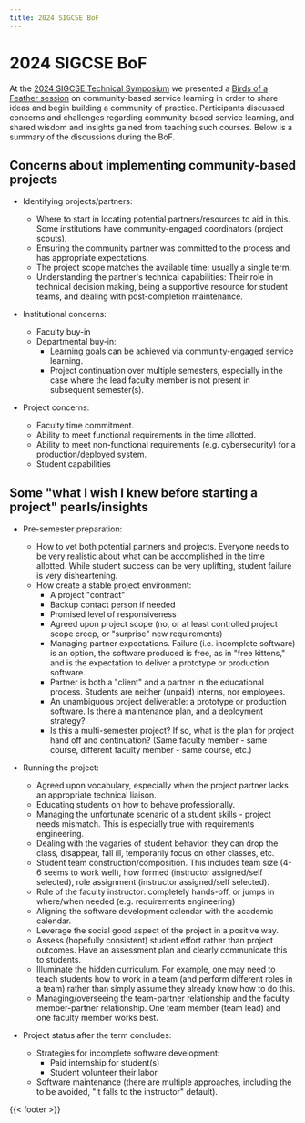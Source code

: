 ```yaml
---
title: 2024 SIGCSE BoF
---
```


# 2024 SIGCSE BoF

At the [2024 SIGCSE Technical Symposium](https://sigcse2024.sigcse.org/) we
presented a [Birds of a Feather
session](https://doi.org/10.1145/3626253.3635374) on community-based service
learning in order to share ideas and begin building a community of
practice. Participants discussed concerns and challenges regarding
community-based service learning, and shared wisdom and insights gained from
teaching such courses. Below is a summary of the discussions during the BoF.

## Concerns about implementing community-based projects

- Identifying projects/partners:
	- Where to start in locating potential partners/resources to aid in this. Some institutions have community-engaged coordinators (project scouts).
	- Ensuring the community partner was committed to the process and has appropriate expectations.
	- The project scope matches the available time; usually a single term.
	- Understanding the partner's technical capabilities: 
		Their role in technical decision making,
		being a supportive resource for student teams, and 
		dealing with post-completion maintenance.

- Institutional concerns:
	- Faculty buy-in
	- Departmental buy-in:
		- Learning goals can be achieved via community-engaged service learning.
		- Project continuation over multiple semesters, especially in the case where the lead faculty member is not present in subsequent semester(s).

- Project concerns:
	- Faculty time commitment.
	- Ability to meet functional requirements in the time allotted.
	- Ability to meet non-functional requirements (e.g. cybersecurity) for a production/deployed system.
	- Student capabilities


## Some "what I wish I knew before starting a project" pearls/insights

- Pre-semester preparation:
	- How to vet both potential partners and projects. Everyone needs to be very realistic about what can be accomplished in the time allotted. While student success can be very uplifting, student failure is very disheartening.
	- How create a stable project environment:
		- A project "contract" 
		- Backup contact person if needed
		- Promised level of responsiveness
		- Agreed upon project scope (no, or at least controlled project scope creep, or "surprise" new requirements)
		- Managing partner expectations. Failure (i.e. incomplete software) is an option, the software produced is free, as in "free kittens," and is the expectation to deliver a prototype or production software.
		- Partner is both a "client" and a partner in the educational process. Students are neither (unpaid) interns, nor employees.
		- An unambiguous project deliverable: a prototype or production software. Is there a maintenance plan, and a deployment strategy?
		- Is this a multi-semester project? If so, what is the plan for project hand off and continuation? (Same faculty member - same course, different faculty member - same course, etc.)

- Running the project:
	- Agreed upon vocabulary, especially when the project partner lacks an appropriate technical liaison.
	- Educating students on how to behave professionally.
	- Managing the unfortunate scenario of a student skills - project needs mismatch. This is especially true with requirements engineering.
	- Dealing with the vagaries of student behavior: they can drop the class, disappear, fall ill, temporarily focus on other classes, etc.
	- Student team construction/composition. This includes team size (4-6 seems to work well), how formed (instructor assigned/self selected), role assignment (instructor assigned/self selected).
	- Role of the faculty instructor: completely hands-off, or jumps in where/when needed (e.g. requirements engineering)
	- Aligning the software development calendar with the academic calendar.
	- Leverage the social good aspect of the project in a positive way.
	- Assess (hopefully consistent) student effort rather than project outcomes. Have an assessment plan and clearly communicate this to students.
	- Illuminate the hidden curriculum. For example, one may need to teach students how to work in a team (and perform different roles in a team) rather than simply assume they already know how to do this.
	- Managing/overseeing the team-partner relationship and the faculty member-partner relationship. One team member (team lead) and one faculty member works best.

- Project status after the term concludes:
	- Strategies for incomplete software development:
		- Paid internship for student(s) 
		- Student volunteer their labor
	- Software maintenance (there are multiple approaches, including the to be avoided, "it falls to the instructor" default).

{{< footer >}}
